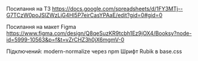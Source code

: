 Посилання на ТЗ
https://docs.google.com/spreadsheets/d/1FY3MTj--G7TCzW0poJSlZWzLjG4Hl5P7eirCasYPAaE/edit?gid=0#gid=0

Посилання на макет Figma
https://www.figma.com/design/Q8qeSuzKR9tcbh1Ez9jOX4/Booksy?node-id=5999-10563&p=f&t=vZrCHZ3h0jX6mgmV-0



Підключений:
 modern-normalize через npm
 Шрифт Rubik в base.css
